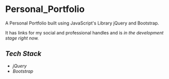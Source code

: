 # Personal_Portfolio

<p>A Personal Portfolio built using JavaScript's Library jQuery and Bootstrap.</p>

<p>It has links for my social and professional handles and is <em>in the development stage right now<em>.</p>

## Tech Stack

<ul>
<li> jQuery </li>
<li> Bootstrap </li>
</ul>
